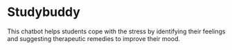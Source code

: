 # Studybuddy

This chatbot helps students cope with the stress by identifying their feelings and suggesting therapeutic remedies to improve their mood. 
